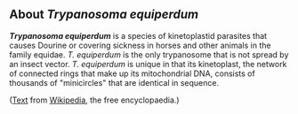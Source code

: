 About *Trypanosoma equiperdum* 
------------------------------



***Τrypanosoma equiperdum*** is a species of kinetoplastid parasites
that causes Dourine or covering sickness in horses and other animals in
the family equidae. *T. equiperdum* is the only trypanosome that is not
spread by an insect vector. *T. equiperdum* is unique in that its
kinetoplast, the network of connected rings that make up its
mitochondrial DNA, consists of thousands of \"minicircles\" that are
identical in sequence.

([Text](http://en.wikipedia.org/wiki/Trypanosoma_equiperdum) from
[Wikipedia](http://en.wikipedia.org/), the free encyclopaedia.)
